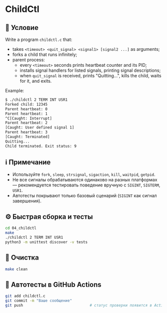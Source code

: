 # ChildCtl

## 📝 Условие

Write a program `childctl.c` that:
- takes `<timeout> <quit_signal> <signal1> [signal2 ...]` as arguments;
- forks a child that runs infinitely;
- parent process:
    - every `<timeout>` seconds prints heartbeat counter and its PID;
    - installs signal handlers for listed signals, printing signal descriptions;
    - when `quit_signal` is received, prints "Quitting...", kills the child, waits for it, and exits.

Example:
```bash
$ ./childctl 2 TERM INT USR1
Forked child: 12345
Parent heartbeat: 0
Parent heartbeat: 1
^C[Caught: Interrupt]
Parent heartbeat: 2
[Caught: User defined signal 1]
Parent heartbeat: 3
[Caught: Terminated]
Quitting...
Child terminated. Exit status: 9
```

## ℹ️ Примечание

- Используйте `fork`, `sleep`, `strsignal`, `sigaction`, `kill`, `waitpid`, `getpid`.
- Не все сигналы обрабатываются одинаково на разных платформах — рекомендуется тестировать поведение вручную с `SIGINT`, `SIGTERM`, `USR1`.
- Автотесты покрывают только базовый сценарий (`SIGINT` как сигнал завершения).

## ⚙️ Быстрая сборка и тесты
```bash
cd 04_childctl
make
./childctl 2 TERM INT USR1
python3 -m unittest discover -v tests
```

## 🧹 Очистка
```bash
make clean
```

## 🚀 Автотесты в GitHub Actions
```bash
git add childctl.c
git commit -m "Ваше сообщение"
git push                              # статус проверки появится в Actions ✅
```